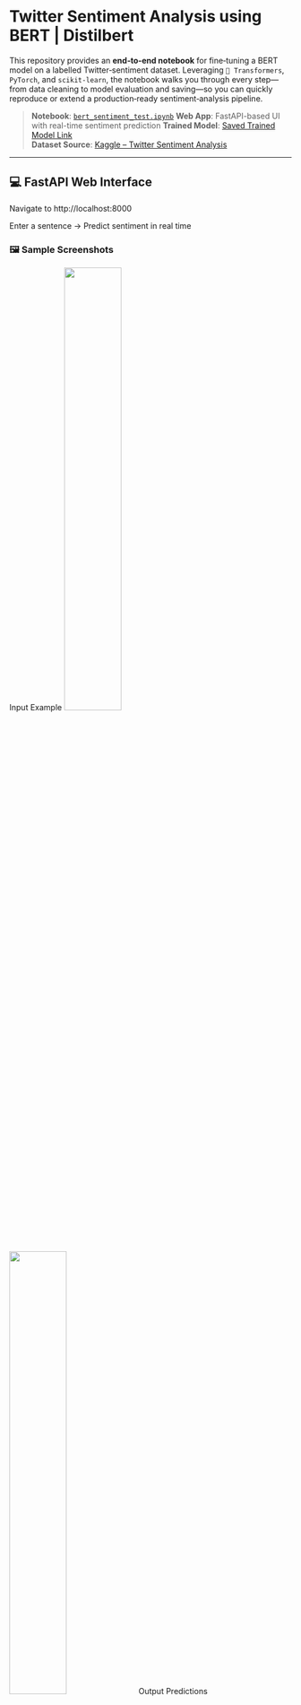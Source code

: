 # Twitter Sentiment Analysis using BERT | Distilbert

This repository provides an **end‑to‑end notebook** for fine‑tuning a BERT model on a labelled Twitter‑sentiment dataset. Leveraging `🤗 Transformers`, `PyTorch`, and `scikit‑learn`, the notebook walks you through every step—from data cleaning to model evaluation and saving—so you can quickly reproduce or extend a production‑ready sentiment‑analysis pipeline.

> **Notebook**: [`bert_sentiment_test.ipynb`](bert_sentiment_test.ipynb)
> **Web App**: FastAPI-based UI with real-time sentiment prediction
> **Trained Model**: [Saved Trained Model Link](https://drive.google.com/drive/folders/1umKLrIgb8kWCyOU1oqx9T_R_ueq04qn0?usp=sharing)  
> **Dataset Source**: [Kaggle – Twitter Sentiment Analysis](https://www.kaggle.com/datasets)  

---

## 💻 FastAPI Web Interface
Navigate to http://localhost:8000

Enter a sentence → Predict sentiment in real time

### 🖼️ Sample Screenshots
Input Example
<img src="https://github.com/user-attachments/assets/241d2037-fc56-4860-a749-ab91ffbc9ed9" width="45%"/> <img src="https://github.com/user-attachments/assets/edf3bd8b-db77-4a3b-8d29-d09122445b41" width="45%"/>
Output Predictions
<img src="https://github.com/user-attachments/assets/3dc211af-d600-4727-82f8-31387faed1ad" width="45%"/> <img src="https://github.com/user-attachments/assets/c7b9f916-0b80-4072-b824-7793a094b2f2" width="45%"/>

---
## 🔧 Key Features

1. **Multi‑class sentiment support** – Predicts **Positive, Neutral, Negative, and Irrelevant** classes out‑of‑the‑box.  
2. **Minimal setup** – Single Jupyter notebook; no extra Python scripts required.  
3. **Hugging Face Trainer API** – Uses `Trainer` & `TrainingArguments` for streamlined fine‑tuning.
4. **FastAPI Web Interface** – Lightweight web app for real-time predictions.   
5. **Dockerized Deployment** – Easily build, run, and share using Docker.   
6. **GPU‑ready** – Automatically detects CUDA for faster training on compatible hardware.  
7. **Custom metrics** – Computes accuracy via a pluggable `compute_metrics` callback.  
8. **Model persistence** – Exports both the fine‑tuned model and tokenizer with `save_pretrained()` for later inference.  

---

## 🧭 Pipeline Flow

1. **Data Load** – Reads `twitter_training.csv` (≈​75 k rows).  
2. **Pre‑processing** – Cleans text, maps labels to integers, drops N/A rows.  
3. **Train ⁄ Test Split** – Uses `train_test_split` (default 80 / 20).  
4. **Tokenisation** – BPE tokenisation with `bert‑base‑uncased`.  
5. **Dataset Wrappers** – Converts to `torch.utils.data.Dataset` objects.  
6. **Fine‑tuning** – Optimises for 2–3 epochs with AdamW on a single GPU/CPU.  
7. **Evaluation** – Reports accuracy on hold‑out test set (≈ 90 % on sample run).  
8. **Model Saving** – Writes & tokenizer to `./sentiment‑bert/`.
9. **FastAPI App** – Load model/tokenizer and serve predictions via web form.
10. **Dockerized Deployment** – Build and run with simple Docker commands.   

---

## 📈 Sample Output

***** Eval results *****   
epoch = 3   
eval_accuracy = 0.9012   
eval_loss = 0.2904   
eval_runtime = 0:00:18.43   
eval_samples_per_second = 815.4   
eval_steps_per_second = 51.0   

---

## 📂 Project Structure
```bash
├── bert_sentiment.ipynb   # End‑to‑end BERT fine‑tuning workflow
├── requirements.txt       # Python package list
├── README.md              # This file
└── sentiment‑bert/        # (Created after training) saved model & tokenizer
```
---

## 📄 License

This project is licensed under the [MIT License](../LICENSE).

--- 

## 🔗 **Links & Contact**

- **GitHub Profile:** [Github](https://github.com/pradeep-kumar8/)
- **LinkedIn:** [Likedin](https://linkedin.com/in/pradeep-kumar8)
- **Email:** [gmail](mailto:pradeep.kmr.pro@gmail.com)
